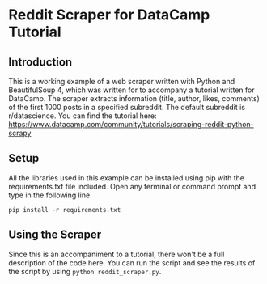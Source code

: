 # Reddit Scraper for DataCamp Tutorial

## Introduction

This is a working example of a web scraper written with Python and BeautifulSoup 4, which was written for to accompany a tutorial written for DataCamp. The scraper extracts information (title, author, likes, comments) of the first 1000 posts in a specified subreddit. The default subreddit is r/datascience. You can find the tutorial here: https://www.datacamp.com/community/tutorials/scraping-reddit-python-scrapy 

## Setup

All the libraries used in this example can be installed using pip with the requirements.txt file included. Open any terminal or command prompt and type in the following line.

`pip install -r requirements.txt`

## Using the Scraper

Since this is an accompaniment to a tutorial, there won't be a full description of the code here. You can run the script and see the results of the script by using `python reddit_scraper.py`.
